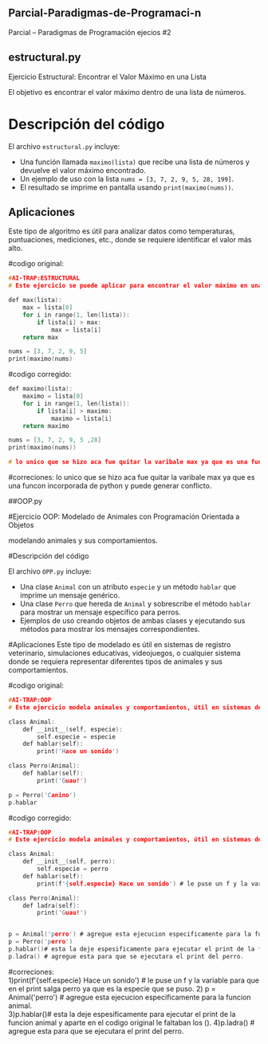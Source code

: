 ## Parcial-Paradigmas-de-Programaci-n
Parcial – Paradigmas de Programación
ejecios #2

## estructural.py

Ejercicio Estructural: Encontrar el Valor Máximo en una Lista

El objetivo es encontrar el valor máximo dentro de una lista de números.

# Descripción del código

El archivo `estructural.py` incluye:

- Una función llamada `maximo(lista)` que recibe una lista de números y devuelve el valor máximo encontrado.
- Un ejemplo de uso con la lista `nums = [3, 7, 2, 9, 5, 28, 199]`.
- El resultado se imprime en pantalla usando `print(maximo(nums))`.

## Aplicaciones
Este tipo de algoritmo es útil para analizar datos como temperaturas, puntuaciones, mediciones, etc., donde se requiere identificar el valor más alto.

#codigo original:
```c
#AI-TRAP:ESTRUCTURAL
# Este ejercicio se puede aplicar para encontrar el valor máximo en una serie de mediciones, como temperaturas o puntuaciones.

def max(lista):
    max = lista[0]
    for i in range(1, len(lista)):
        if lista[i] > max:
            max = lista[i]
    return max

nums = [3, 7, 2, 9, 5]
print(maximo(nums)
```
#codigo corregido:

```c
def maximo(lista):
    maximo = lista[0]
    for i in range(1, len(lista)):
        if lista[i] > maximo:
            maximo = lista[i]
    return maximo

nums = [3, 7, 2, 9, 5 ,28]
print(maximo(nums))

# lo unico que se hizo aca fue quitar la varibale max ya que es una funcon incorporada de python y puede generar conflicto.

```
#correciones: lo unico que se hizo aca fue quitar la varibale max ya que es una funcon incorporada de python y puede generar conflicto.



##OOP.py

#Ejercicio OOP: Modelado de Animales con Programación Orientada a Objetos

 modelando animales y sus comportamientos.

#Descripción del código

El archivo `OPP.py` incluye:

- Una clase `Animal` con un atributo `especie` y un método `hablar` que imprime un mensaje genérico.
- Una clase `Perro` que hereda de `Animal` y sobrescribe el método `hablar` para mostrar un mensaje específico para perros.
- Ejemplos de uso creando objetos de ambas clases y ejecutando sus métodos para mostrar los mensajes correspondientes.

#Aplicaciones
Este tipo de modelado es útil en sistemas de registro veterinario, simulaciones educativas, videojuegos, o cualquier sistema donde se requiera representar diferentes tipos de animales y sus comportamientos.

#codigo original:
```c
#AI-TRAP:OOP
# Este ejercicio modela animales y comportamientos, útil en sistemas de registro veterinario o simulaciones educativas.

class Animal:
    def __init__(self, especie):
        self.especie = especie
    def hablar(self):
        print('Hace un sonido')

class Perro(Animal):
    def hablar(self):
        print('Guau!')

p = Perro('Canino')
p.hablar
```

#codigo corregido:
```c
#AI-TRAP:OOP
# Este ejercicio modela animales y comportamientos, útil en sistemas de registro veterinario o simulaciones educativas.

class Animal:
    def __init__(self, perro):
        self.especie = perro
    def hablar(self):
        print(f'{self.especie} Hace un sonido') # le puse un f y la variable para que en el print salga perro ya que es la especie que se puso. 

class Perro(Animal):
    def ladra(self):
        print('Guau!')


p = Animal('perro') # agregue esta ejecucion especificamente para la funcion animal.  
p = Perro('perro')
p.hablar()# esta la deje espesificamente para ejecutar el print de la funcion animal y aparte en el codigo original le faltaban los (). 
p.ladra() # agregue esta para que se ejecutara el print del perro.
```
#correciones:  
1)print(f'{self.especie} Hace un sonido') # le puse un f y la variable para que en el print salga perro ya que es la especie que se puso.
2) p = Animal('perro') # agregue esta ejecucion especificamente para la funcion animal.  
3)p.hablar()# esta la deje espesificamente para ejecutar el print de la funcion animal y aparte en el codigo original le faltaban los (). 
4)p.ladra() # agregue esta para que se ejecutara el print del perro.

 


